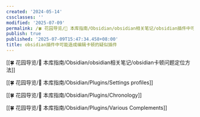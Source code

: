 ```yaml
---
created: '2024-05-14'
cssclasses: ''
modified: '2025-07-09'
permalink: /🍀 花园导览/🧰 本库指南/Obsidian/obsidian相关笔记/obsidian插件中可能造成编辑卡顿的疑似插件.md
publish: true
published: '2025-07-09T15:47:34.458+08:00'
title: obsidian插件中可能造成编辑卡顿的疑似插件
---
```

[[🍀 花园导览/🧰 本库指南/Obsidian/obsidian相关笔记/obsidian卡顿问题定位方法]]

[[🍀 花园导览/🧰 本库指南/Obsidian/Plugins/Settings profiles]]  

[[🍀 花园导览/🧰 本库指南/Obsidian/Plugins/Chronology]]

[[🍀 花园导览/🧰 本库指南/Obsidian/Plugins/Various Complements]]
